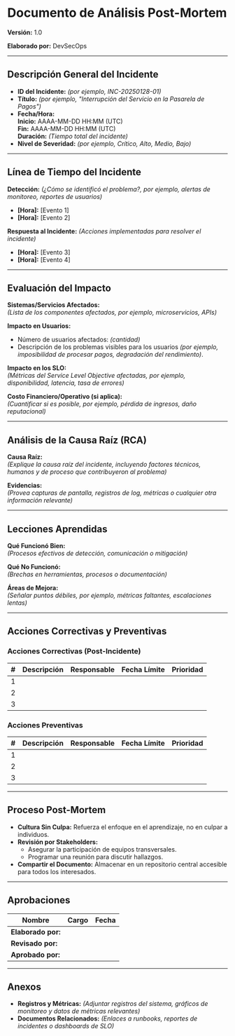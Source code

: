 
# Documento de Análisis Post-Mortem

**Versión:** 1.0

**Elaborado por:** DevSecOps

---

## Descripción General del Incidente

- **ID del Incidente:** *(por ejemplo, INC-20250128-01)*
- **Título:** *(por ejemplo, "Interrupción del Servicio en la Pasarela de Pagos")*
- **Fecha/Hora:**  
  **Inicio:** AAAA-MM-DD HH:MM (UTC)  
  **Fin:** AAAA-MM-DD HH:MM (UTC)  
  **Duración:** *(Tiempo total del incidente)*
- **Nivel de Severidad:** *(por ejemplo, Crítico, Alto, Medio, Bajo)*

---

## Línea de Tiempo del Incidente

**Detección:** *(¿Cómo se identificó el problema?, por ejemplo, alertas de monitoreo, reportes de usuarios)*

- **[Hora]:** [Evento 1]
- **[Hora]:** [Evento 2]

**Respuesta al Incidente:** *(Acciones implementadas para resolver el incidente)*

- **[Hora]:** [Evento 3]
- **[Hora]:** [Evento 4]

---

## Evaluación del Impacto

**Sistemas/Servicios Afectados:**  
*(Lista de los componentes afectados, por ejemplo, microservicios, APIs)*

**Impacto en Usuarios:**  
- Número de usuarios afectados: *(cantidad)*
- Descripción de los problemas visibles para los usuarios *(por ejemplo, imposibilidad de procesar pagos, degradación del rendimiento)*.

**Impacto en los SLO:**  
*(Métricas del Service Level Objective afectadas, por ejemplo, disponibilidad, latencia, tasa de errores)*

**Costo Financiero/Operativo (si aplica):**  
*(Cuantificar si es posible, por ejemplo, pérdida de ingresos, daño reputacional)*

---

## Análisis de la Causa Raíz (RCA)

**Causa Raíz:**  
*(Explique la causa raíz del incidente, incluyendo factores técnicos, humanos y de proceso que contribuyeron al problema)*

**Evidencias:**  
*(Provea capturas de pantalla, registros de log, métricas o cualquier otra información relevante)*

---

## Lecciones Aprendidas

**Qué Funcionó Bien:**  
*(Procesos efectivos de detección, comunicación o mitigación)*

**Qué No Funcionó:**  
*(Brechas en herramientas, procesos o documentación)*

**Áreas de Mejora:**  
*(Señalar puntos débiles, por ejemplo, métricas faltantes, escalaciones lentas)*

---

## Acciones Correctivas y Preventivas

### Acciones Correctivas (Post-Incidente)
| # | Descripción | Responsable | Fecha Límite | Prioridad |
|---|-------------|-------------|--------------|-----------|
| 1 |             |             |              |           |
| 2 |             |             |              |           |
| 3 |             |             |              |           |

### Acciones Preventivas
| # | Descripción | Responsable | Fecha Límite | Prioridad |
|---|-------------|-------------|--------------|-----------|
| 1 |             |             |              |           |
| 2 |             |             |              |           |
| 3 |             |             |              |           |

---

## Proceso Post-Mortem

- **Cultura Sin Culpa:** Refuerza el enfoque en el aprendizaje, no en culpar a individuos.
- **Revisión por Stakeholders:** 
  - Asegurar la participación de equipos transversales.
  - Programar una reunión para discutir hallazgos.
- **Compartir el Documento:** Almacenar en un repositorio central accesible para todos los interesados.

---

## Aprobaciones

| Nombre           | Cargo | Fecha |
|------------------|-------|-------|
| **Elaborado por:** |       |       |
| **Revisado por:**  |       |       |
| **Aprobado por:**  |       |       |

---

## Anexos

- **Registros y Métricas:** *(Adjuntar registros del sistema, gráficos de monitoreo y datos de métricas relevantes)*
- **Documentos Relacionados:** *(Enlaces a runbooks, reportes de incidentes o dashboards de SLO)*

